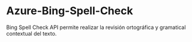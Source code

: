 # Azure-Bing-Spell-Check

Bing Spell Check API permite realizar la revisión ortográfica y gramatical contextual del texto.
